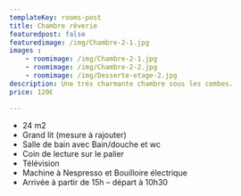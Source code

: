 ```yaml
---
templateKey: rooms-post
title: Chambre rêverie
featuredpost: false
featuredimage: /img/Chambre-2-1.jpg
images :
    - roomimage: /img/Chambre-2-1.jpg
    - roomimage: /img/Chambre-2-2.jpg
    - roomimage: /img/Desserte-etage-2.jpg
description: Une très charmante chambre sous les combes.
price: 120€

---
```

* 24 m2
* Grand lit (mesure à rajouter)
* Salle de bain avec Bain/douche et wc
* Coin de lecture sur le palier
* Télévision
* Machine à Nespresso et Bouilloire électrique
* Arrivée à partir de 15h – départ à 10h30
